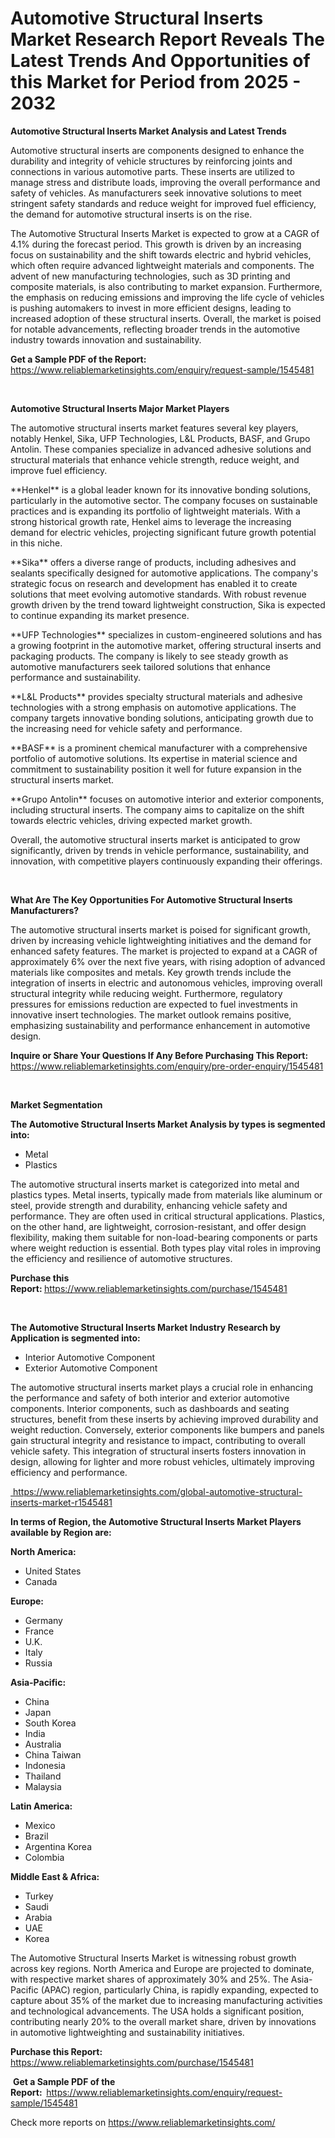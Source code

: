 <p><h1>Automotive Structural Inserts Market Research Report Reveals The Latest Trends And Opportunities of this Market for Period from 2025 - 2032</h1></p><p><strong>Automotive Structural Inserts Market Analysis and Latest Trends</strong></p>
<p><p>Automotive structural inserts are components designed to enhance the durability and integrity of vehicle structures by reinforcing joints and connections in various automotive parts. These inserts are utilized to manage stress and distribute loads, improving the overall performance and safety of vehicles. As manufacturers seek innovative solutions to meet stringent safety standards and reduce weight for improved fuel efficiency, the demand for automotive structural inserts is on the rise.</p><p>The Automotive Structural Inserts Market is expected to grow at a CAGR of 4.1% during the forecast period. This growth is driven by an increasing focus on sustainability and the shift towards electric and hybrid vehicles, which often require advanced lightweight materials and components. The advent of new manufacturing technologies, such as 3D printing and composite materials, is also contributing to market expansion. Furthermore, the emphasis on reducing emissions and improving the life cycle of vehicles is pushing automakers to invest in more efficient designs, leading to increased adoption of these structural inserts. Overall, the market is poised for notable advancements, reflecting broader trends in the automotive industry towards innovation and sustainability.</p></p>
<p><strong>Get a Sample PDF of the Report:&nbsp;</strong> <a href="https://www.reliablemarketinsights.com/enquiry/request-sample/1545481?utm_campaign=3036&utm_medium=2&utm_source=Github&utm_content=ia&utm_term=30032025&utm_id=automotive-structural-inserts">https://www.reliablemarketinsights.com/enquiry/request-sample/1545481</a></p>
<p>&nbsp;</p>
<p><strong>Automotive Structural Inserts Major Market Players</strong></p>
<p><p>The automotive structural inserts market features several key players, notably Henkel, Sika, UFP Technologies, L&L Products, BASF, and Grupo Antolin. These companies specialize in advanced adhesive solutions and structural materials that enhance vehicle strength, reduce weight, and improve fuel efficiency.</p><p>**Henkel** is a global leader known for its innovative bonding solutions, particularly in the automotive sector. The company focuses on sustainable practices and is expanding its portfolio of lightweight materials. With a strong historical growth rate, Henkel aims to leverage the increasing demand for electric vehicles, projecting significant future growth potential in this niche.</p><p>**Sika** offers a diverse range of products, including adhesives and sealants specifically designed for automotive applications. The company's strategic focus on research and development has enabled it to create solutions that meet evolving automotive standards. With robust revenue growth driven by the trend toward lightweight construction, Sika is expected to continue expanding its market presence.</p><p>**UFP Technologies** specializes in custom-engineered solutions and has a growing footprint in the automotive market, offering structural inserts and packaging products. The company is likely to see steady growth as automotive manufacturers seek tailored solutions that enhance performance and sustainability.</p><p>**L&L Products** provides specialty structural materials and adhesive technologies with a strong emphasis on automotive applications. The company targets innovative bonding solutions, anticipating growth due to the increasing need for vehicle safety and performance.</p><p>**BASF** is a prominent chemical manufacturer with a comprehensive portfolio of automotive solutions. Its expertise in material science and commitment to sustainability position it well for future expansion in the structural inserts market.</p><p>**Grupo Antolin** focuses on automotive interior and exterior components, including structural inserts. The company aims to capitalize on the shift towards electric vehicles, driving expected market growth.</p><p>Overall, the automotive structural inserts market is anticipated to grow significantly, driven by trends in vehicle performance, sustainability, and innovation, with competitive players continuously expanding their offerings.</p></p>
<p>&nbsp;</p>
<p><strong>What Are The Key Opportunities For Automotive Structural Inserts Manufacturers?</strong></p>
<p><p>The automotive structural inserts market is poised for significant growth, driven by increasing vehicle lightweighting initiatives and the demand for enhanced safety features. The market is projected to expand at a CAGR of approximately 6% over the next five years, with rising adoption of advanced materials like composites and metals. Key growth trends include the integration of inserts in electric and autonomous vehicles, improving overall structural integrity while reducing weight. Furthermore, regulatory pressures for emissions reduction are expected to fuel investments in innovative insert technologies. The market outlook remains positive, emphasizing sustainability and performance enhancement in automotive design.</p></p>
<p><strong>Inquire or Share Your Questions If Any Before Purchasing This Report:</strong> <a href="https://www.reliablemarketinsights.com/enquiry/pre-order-enquiry/1545481?utm_campaign=3036&utm_medium=2&utm_source=Github&utm_content=ia&utm_term=30032025&utm_id=automotive-structural-inserts">https://www.reliablemarketinsights.com/enquiry/pre-order-enquiry/1545481</a></p>
<p>&nbsp;</p>
<p><strong>Market Segmentation</strong></p>
<p><strong>The Automotive Structural Inserts Market Analysis by types is segmented into:</strong></p>
<p><ul><li>Metal</li><li>Plastics</li></ul></p>
<p><p>The automotive structural inserts market is categorized into metal and plastics types. Metal inserts, typically made from materials like aluminum or steel, provide strength and durability, enhancing vehicle safety and performance. They are often used in critical structural applications. Plastics, on the other hand, are lightweight, corrosion-resistant, and offer design flexibility, making them suitable for non-load-bearing components or parts where weight reduction is essential. Both types play vital roles in improving the efficiency and resilience of automotive structures.</p></p>
<p><strong>Purchase this Report:&nbsp;</strong><a href="https://www.reliablemarketinsights.com/purchase/1545481?utm_campaign=3036&utm_medium=2&utm_source=Github&utm_content=ia&utm_term=30032025&utm_id=automotive-structural-inserts">https://www.reliablemarketinsights.com/purchase/1545481</a></p>
<p>&nbsp;</p>
<p><strong>The Automotive Structural Inserts Market Industry Research by Application is segmented into:</strong></p>
<p><ul><li>Interior Automotive Component</li><li>Exterior Automotive Component</li></ul></p>
<p><p>The automotive structural inserts market plays a crucial role in enhancing the performance and safety of both interior and exterior automotive components. Interior components, such as dashboards and seating structures, benefit from these inserts by achieving improved durability and weight reduction. Conversely, exterior components like bumpers and panels gain structural integrity and resistance to impact, contributing to overall vehicle safety. This integration of structural inserts fosters innovation in design, allowing for lighter and more robust vehicles, ultimately improving efficiency and performance.</p></p>
<p><a href="https://www.reliablemarketinsights.com/global-automotive-structural-inserts-market-r1545481?utm_campaign=3036&utm_medium=2&utm_source=Github&utm_content=ia&utm_term=30032025&utm_id=automotive-structural-inserts">&nbsp;https://www.reliablemarketinsights.com/global-automotive-structural-inserts-market-r1545481</a></p>
<p><strong>In terms of Region, the Automotive Structural Inserts Market Players available by Region are:</strong></p>
<p>
    <p> <strong> North America: </strong>
        <ul>
            <li>United States</li>
            <li>Canada</li>
        </ul>
        </p> 
    <p> <strong> Europe: </strong>
        <ul>
            <li>Germany</li>
            <li>France</li>
            <li>U.K.</li>
            <li>Italy</li>
            <li>Russia</li>
        </ul>
        </p> 
    <p> <strong> Asia-Pacific: </strong>
        <ul>
            <li>China</li>
            <li>Japan</li>
            <li>South Korea</li>
            <li>India</li>
            <li>Australia</li>
            <li>China Taiwan</li>
            <li>Indonesia</li>
            <li>Thailand</li>
            <li>Malaysia</li>
        </ul>
        </p> 
    <p> <strong> Latin America: </strong>
        <ul>
            <li>Mexico</li>
            <li>Brazil</li>
            <li>Argentina Korea</li>
            <li>Colombia</li>
        </ul>
        </p> 
    <p> <strong> Middle East & Africa: </strong>
        <ul>
            <li>Turkey</li>
            <li>Saudi</li>
            <li>Arabia</li>
            <li>UAE</li>
            <li>Korea</li>
        </ul>
    </p>
    </p>
<p><p>The Automotive Structural Inserts Market is witnessing robust growth across key regions. North America and Europe are projected to dominate, with respective market shares of approximately 30% and 25%. The Asia-Pacific (APAC) region, particularly China, is rapidly expanding, expected to capture about 35% of the market due to increasing manufacturing activities and technological advancements. The USA holds a significant position, contributing nearly 20% to the overall market share, driven by innovations in automotive lightweighting and sustainability initiatives.</p></p>
<p><strong>Purchase this Report: </strong><a href="https://www.reliablemarketinsights.com/purchase/1545481?utm_campaign=3036&utm_medium=2&utm_source=Github&utm_content=ia&utm_term=30032025&utm_id=automotive-structural-inserts">https://www.reliablemarketinsights.com/purchase/1545481</a></p>
<p>&nbsp;<strong>Get a Sample PDF of the Report:&nbsp;&nbsp;</strong><a href="https://www.reliablemarketinsights.com/enquiry/request-sample/1545481?utm_campaign=3036&utm_medium=2&utm_source=Github&utm_content=ia&utm_term=30032025&utm_id=automotive-structural-inserts">https://www.reliablemarketinsights.com/enquiry/request-sample/1545481</a></p>
<p><strong></strong></p>
<p>Check more reports on <a href="https://www.reliablemarketinsights.com/?utm_campaign=3036&utm_medium=2&utm_source=Github&utm_content=ia&utm_term=30032025&utm_id=automotive-structural-inserts">https://www.reliablemarketinsights.com/</a></p>